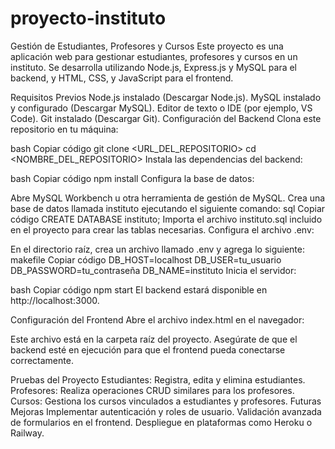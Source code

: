 # proyecto-instituto
Gestión de Estudiantes, Profesores y Cursos
Este proyecto es una aplicación web para gestionar estudiantes, profesores y cursos en un instituto. Se desarrolla utilizando Node.js, Express.js y MySQL para el backend, y HTML, CSS, y JavaScript para el frontend.

Requisitos Previos
Node.js instalado (Descargar Node.js).
MySQL instalado y configurado (Descargar MySQL).
Editor de texto o IDE (por ejemplo, VS Code).
Git instalado (Descargar Git).
Configuración del Backend
Clona este repositorio en tu máquina:

bash
Copiar código
git clone <URL_DEL_REPOSITORIO>
cd <NOMBRE_DEL_REPOSITORIO>
Instala las dependencias del backend:

bash
Copiar código
npm install
Configura la base de datos:

Abre MySQL Workbench u otra herramienta de gestión de MySQL.
Crea una base de datos llamada instituto ejecutando el siguiente comando:
sql
Copiar código
CREATE DATABASE instituto;
Importa el archivo instituto.sql incluido en el proyecto para crear las tablas necesarias.
Configura el archivo .env:

En el directorio raíz, crea un archivo llamado .env y agrega lo siguiente:
makefile
Copiar código
DB_HOST=localhost
DB_USER=tu_usuario
DB_PASSWORD=tu_contraseña
DB_NAME=instituto
Inicia el servidor:

bash
Copiar código
npm start
El backend estará disponible en http://localhost:3000.

Configuración del Frontend
Abre el archivo index.html en el navegador:

Este archivo está en la carpeta raíz del proyecto.
Asegúrate de que el backend esté en ejecución para que el frontend pueda conectarse correctamente.

Pruebas del Proyecto
Estudiantes: Registra, edita y elimina estudiantes.
Profesores: Realiza operaciones CRUD similares para los profesores.
Cursos: Gestiona los cursos vinculados a estudiantes y profesores.
Futuras Mejoras
Implementar autenticación y roles de usuario.
Validación avanzada de formularios en el frontend.
Despliegue en plataformas como Heroku o Railway.
